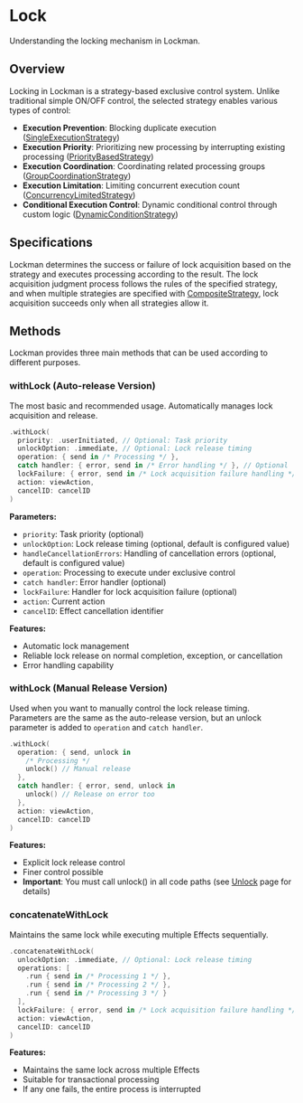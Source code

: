 # Lock

Understanding the locking mechanism in Lockman.

## Overview

Locking in Lockman is a strategy-based exclusive control system. Unlike traditional simple ON/OFF control, the selected strategy enables various types of control:

- **Execution Prevention**: Blocking duplicate execution ([SingleExecutionStrategy](<doc:SingleExecutionStrategy>))
- **Execution Priority**: Prioritizing new processing by interrupting existing processing ([PriorityBasedStrategy](<doc:PriorityBasedStrategy>))
- **Execution Coordination**: Coordinating related processing groups ([GroupCoordinationStrategy](<doc:GroupCoordinationStrategy>))
- **Execution Limitation**: Limiting concurrent execution count ([ConcurrencyLimitedStrategy](<doc:ConcurrencyLimitedStrategy>))
- **Conditional Execution Control**: Dynamic conditional control through custom logic ([DynamicConditionStrategy](<doc:DynamicConditionStrategy>))

## Specifications

Lockman determines the success or failure of lock acquisition based on the strategy and executes processing according to the result. The lock acquisition judgment process follows the rules of the specified strategy, and when multiple strategies are specified with [CompositeStrategy](<doc:CompositeStrategy>), lock acquisition succeeds only when all strategies allow it.

## Methods

Lockman provides three main methods that can be used according to different purposes.

### withLock (Auto-release Version)

The most basic and recommended usage. Automatically manages lock acquisition and release.

```swift
.withLock(
  priority: .userInitiated, // Optional: Task priority
  unlockOption: .immediate, // Optional: Lock release timing
  operation: { send in /* Processing */ },
  catch handler: { error, send in /* Error handling */ }, // Optional
  lockFailure: { error, send in /* Lock acquisition failure handling */ }, // Optional
  action: viewAction,
  cancelID: cancelID
)
```

**Parameters:**
- `priority`: Task priority (optional)
- `unlockOption`: Lock release timing (optional, default is configured value)
- `handleCancellationErrors`: Handling of cancellation errors (optional, default is configured value)
- `operation`: Processing to execute under exclusive control
- `catch handler`: Error handler (optional)
- `lockFailure`: Handler for lock acquisition failure (optional)
- `action`: Current action
- `cancelID`: Effect cancellation identifier

**Features:**
- Automatic lock management
- Reliable lock release on normal completion, exception, or cancellation
- Error handling capability

### withLock (Manual Release Version)

Used when you want to manually control the lock release timing. Parameters are the same as the auto-release version, but an unlock parameter is added to `operation` and `catch handler`.

```swift
.withLock(
  operation: { send, unlock in 
    /* Processing */
    unlock() // Manual release
  },
  catch handler: { error, send, unlock in 
    unlock() // Release on error too
  },
  action: viewAction,
  cancelID: cancelID
)
```

**Features:**
- Explicit lock release control
- Finer control possible
- **Important**: You must call unlock() in all code paths (see [Unlock](<doc:Unlock>) page for details)

### concatenateWithLock

Maintains the same lock while executing multiple Effects sequentially.

```swift
.concatenateWithLock(
  unlockOption: .immediate, // Optional: Lock release timing
  operations: [
    .run { send in /* Processing 1 */ },
    .run { send in /* Processing 2 */ },
    .run { send in /* Processing 3 */ }
  ],
  lockFailure: { error, send in /* Lock acquisition failure handling */ }, // Optional
  action: viewAction,
  cancelID: cancelID
)
```

**Features:**
- Maintains the same lock across multiple Effects
- Suitable for transactional processing
- If any one fails, the entire process is interrupted


